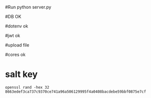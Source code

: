#Run
    python server.py

#DB
    OK

#dotenv
    ok

#jwt
    ok

#upload file

#cores
    ok
# salt key
    openssl rand -hex 32
    8663edef3ca737c9370ce741a96a506129995f4a0408bacdebe59bbf0875e7cf